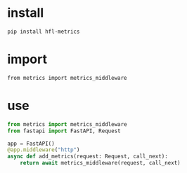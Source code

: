 # install
```
pip install hfl-metrics
```

# import 
`from metrics import metrics_middleware`

# use
```python
from metrics import metrics_middleware
from fastapi import FastAPI, Request

app = FastAPI()
@app.middleware("http")
async def add_metrics(request: Request, call_next):
    return await metrics_middleware(request, call_next)
```